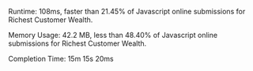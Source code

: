 Runtime: 108ms, faster than 21.45% of Javascript online submissions for Richest Customer Wealth.

Memory Usage: 42.2 MB, less than 48.40% of Javascript online submissions for Richest Customer Wealth.

Completion Time: 15m 15s 20ms